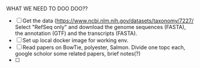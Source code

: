 WHAT WE NEED TO DOO DOO??
- [ ] Get the data (https://www.ncbi.nlm.nih.gov/datasets/taxonomy/7227/
      Select "RefSeq only" and download the genome sequences (FASTA), the annotation (GTF) and the transcripts (FASTA). 
- [ ] Set up local docker image for working env.
- [ ] Read papers on BowTie, polyester, Salmon. Divide one topc each, google scholor some related papers, brief notes(?)
- [ ] 
